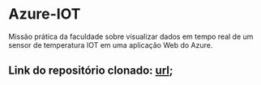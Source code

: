 # Azure-IOT

Missão prática da faculdade sobre visualizar dados em tempo real de um sensor de temperatura IOT em uma aplicação Web do Azure.

## Link do repositório clonado: [url](https://github.com/Azure-Samples/web-apps-node-iot-hub-data-visualization.git);